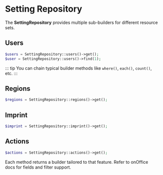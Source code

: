 # Setting Repository

The **SettingRepository** provides multiple sub-builders for different resource sets.

## Users
```php
$users = SettingRepository::users()->get();
$user = SettingRepository::users()->find(1);
```
::: tip
You can chain typical builder methods like `where()`, `each()`, `count()`, etc.
:::

## Regions
```php
$regions = SettingRepository::regions()->get();
```

## Imprint
```php
$imprint = SettingRepository::imprint()->get();
```

## Actions
```php
$actions = SettingRepository::actions()->get();
```

Each method returns a builder tailored to that feature. Refer to onOffice docs for fields and filter support.
